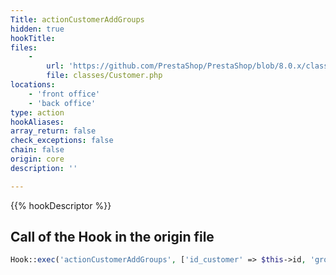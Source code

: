 ```yaml
---
Title: actionCustomerAddGroups
hidden: true
hookTitle: 
files:
    -
        url: 'https://github.com/PrestaShop/PrestaShop/blob/8.0.x/classes/Customer.php'
        file: classes/Customer.php
locations:
    - 'front office'
    - 'back office'
type: action
hookAliases: 
array_return: false
check_exceptions: false
chain: false
origin: core
description: ''

---
```


{{% hookDescriptor %}}

## Call of the Hook in the origin file

```php
Hook::exec('actionCustomerAddGroups', ['id_customer' => $this->id, 'groups' => $groups])
```
